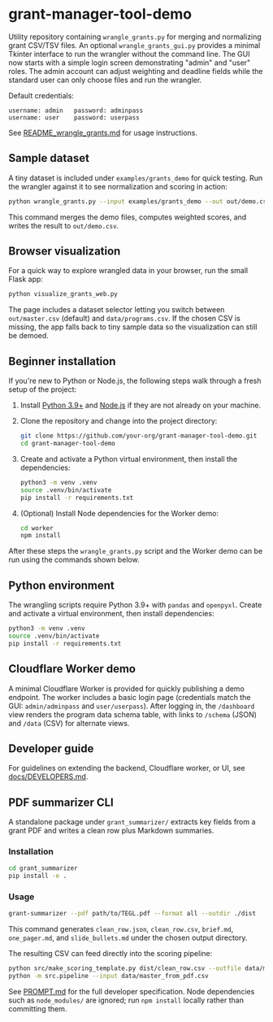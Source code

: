# grant-manager-tool-demo

Utility repository containing `wrangle_grants.py` for merging and normalizing grant CSV/TSV files.
An optional `wrangle_grants_gui.py` provides a minimal Tkinter interface to run the wrangler without the command line.
The GUI now starts with a simple login screen demonstrating "admin" and
"user" roles. The admin account can adjust weighting and deadline fields
while the standard user can only choose files and run the wrangler.

Default credentials:

```
username: admin   password: adminpass
username: user    password: userpass
```

See [README_wrangle_grants.md](README_wrangle_grants.md) for usage instructions.

## Sample dataset

A tiny dataset is included under `examples/grants_demo` for quick testing. Run
the wrangler against it to see normalization and scoring in action:

```bash
python wrangle_grants.py --input examples/grants_demo --out out/demo.csv --print-summary
```

This command merges the demo files, computes weighted scores, and writes the
result to `out/demo.csv`.

## Browser visualization

For a quick way to explore wrangled data in your browser, run the small Flask
app:

```bash
python visualize_grants_web.py
```

The page includes a dataset selector letting you switch between
`out/master.csv` (default) and `data/programs.csv`. If the chosen CSV is
missing, the app falls back to tiny sample data so the visualization can still
be demoed.

## Beginner installation

If you're new to Python or Node.js, the following steps walk through a fresh
setup of the project:

1. Install [Python 3.9+](https://www.python.org/downloads/) and
   [Node.js](https://nodejs.org/) if they are not already on your machine.
2. Clone the repository and change into the project directory:

   ```bash
   git clone https://github.com/your-org/grant-manager-tool-demo.git
   cd grant-manager-tool-demo
   ```

3. Create and activate a Python virtual environment, then install the
   dependencies:

   ```bash
   python3 -m venv .venv
   source .venv/bin/activate
   pip install -r requirements.txt
   ```

4. (Optional) Install Node dependencies for the Worker demo:

   ```bash
   cd worker
   npm install
   ```

After these steps the `wrangle_grants.py` script and the Worker demo can be run
using the commands shown below.

## Python environment

The wrangling scripts require Python 3.9+ with `pandas` and `openpyxl`.
Create and activate a virtual environment, then install dependencies:

```bash
python3 -m venv .venv
source .venv/bin/activate
pip install -r requirements.txt
```

## Cloudflare Worker demo

A minimal Cloudflare Worker is provided for quickly publishing a demo endpoint.
The worker includes a basic login page (credentials match the GUI: `admin/adminpass` and
`user/userpass`).
After logging in, the `/dashboard` view renders the program data schema table, with
links to `/schema` (JSON) and `/data` (CSV) for alternate views.

## Developer guide

For guidelines on extending the backend, Cloudflare worker, or UI, see
[docs/DEVELOPERS.md](docs/DEVELOPERS.md).

## PDF summarizer CLI

A standalone package under `grant_summarizer/` extracts key fields from a grant PDF and writes a clean row plus Markdown summaries.

### Installation

```bash
cd grant_summarizer
pip install -e .
```

### Usage

```bash
grant-summarizer --pdf path/to/TEGL.pdf --format all --outdir ./dist
```

This command generates `clean_row.json`, `clean_row.csv`, `brief.md`, `one_pager.md`, and `slide_bullets.md` under the chosen output directory.

The resulting CSV can feed directly into the scoring pipeline:

```bash
python src/make_scoring_template.py dist/clean_row.csv --outfile data/master_from_pdf.csv
python -m src.pipeline --input data/master_from_pdf.csv
```

See [PROMPT.md](PROMPT.md) for the full developer specification. Node dependencies such as `node_modules/` are ignored; run `npm install` locally rather than committing them.
